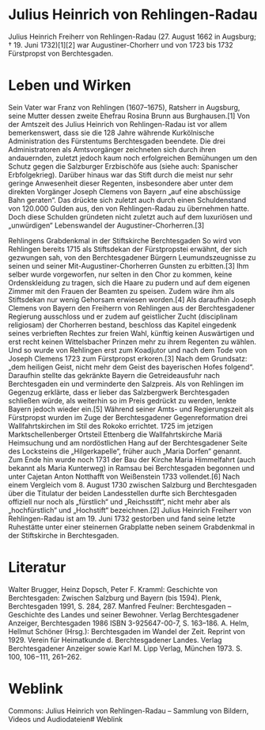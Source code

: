 # Julius Heinrich von Rehlingen-Radau
Julius Heinrich Freiherr von Rehlingen-Radau (27. August 1662 in Augsburg; † 19.
Juni 1732)[1][2] war Augustiner-Chorherr und von 1723 bis 1732 Fürstpropst von
Berchtesgaden.

# Leben und Wirken

Sein Vater war Franz von Rehlingen (1607–1675), Ratsherr in Augsburg, seine
Mutter dessen zweite Ehefrau Rosina Brunn aus Burghausen.[1] Von der Amtszeit
des Julius Heinrich von Rehlingen-Radau ist vor allem bemerkenswert, dass sie
die 128 Jahre währende Kurkölnische Administration des Fürstentums Berchtesgaden
beendete. Die drei Administratoren als Amtsvorgänger zeichneten sich durch ihren
andauernden, zuletzt jedoch kaum noch erfolgreichen Bemühungen um den Schutz
gegen die Salzburger Erzbischöfe aus (siehe auch: Spanischer Erbfolgekrieg).
Darüber hinaus war das
Stift durch die meist nur sehr geringe Anwesenheit dieser Regenten, insbesondere
aber unter dem direkten Vorgänger Joseph Clemens von Bayern „auf eine
abschüssige Bahn geraten“. Das drückte sich zuletzt auch durch einen
Schuldenstand von 120.000 Gulden aus, den von Rehlingen-Radau zu übernehmen
hatte. Doch diese Schulden gründeten nicht zuletzt auch auf dem luxuriösen und
„unwürdigen“ Lebenswandel der Augustiner-Chorherren.[3]

Rehlingens Grabdenkmal in der Stiftskirche Berchtesgaden
So wird von Rehlingen bereits 1715 als Stiftsdekan der Fürstpropstei erwähnt,
der sich gezwungen sah, von den Berchtesgadener Bürgern Leumundszeugnisse zu
seinen und seiner Mit-Augustiner-Chorherren Gunsten zu erbitten.[3] Ihm selber
wurde vorgeworfen, nur selten in den Chor zu kommen, keine Ordenskleidung zu
tragen, sich die Haare zu pudern und auf dem eigenen Zimmer mit den Frauen der
Beamten zu speisen. Zudem wäre ihm als Stiftsdekan nur wenig Gehorsam erwiesen
worden.[4] Als daraufhin Joseph Clemens von Bayern den Freiherrn von Rehlingen
aus der Berchtesgadener Regierung ausschloss und er zudem auf geistlicher Zucht
(disciplinam religiosam) der Chorherren bestand, beschloss das Kapitel eingedenk
seines verbrieften Rechtes zur freien Wahl, künftig keinen Auswärtigen und erst
recht keinen Wittelsbacher Prinzen mehr zu ihrem Regenten zu wählen. Und so
wurde von Rehlingen erst zum Koadjutor und nach dem Tode von Joseph Clemens 1723
zum Fürstpropst erkoren.[3] Nach dem Grundsatz: „dem
heiligen Geist, nicht mehr dem Geist des bayerischen Hofes folgend“. Daraufhin
stellte das gekränkte Bayern die Getreideausfuhr nach Berchtesgaden ein und
verminderte den Salzpreis. Als von Rehlingen im Gegenzug erklärte, dass er
lieber das Salzbergwerk Berchtesgaden schließen würde, als weiterhin so im Preis
gedrückt zu werden, lenkte Bayern jedoch wieder ein.[5] Während seiner Amts- und
Regierungszeit als Fürstpropst wurden im Zuge der Berchtesgadener
Gegenreformation drei Wallfahrtskirchen im Stil des Rokoko errichtet. 1725 im
jetzigen Marktschellenberger Ortsteil Ettenberg die Wallfahrtskirche Mariä
Heimsuchung und am nordöstlichen Hang auf der Berchtesgadener Seite des
Locksteins die „Hilgerkapelle“, früher auch „Maria Dorfen“ genannt. Zum Ende hin
wurde noch 1731 der Bau der Kirche Maria Himmelfahrt (auch bekannt als Maria
Kunterweg) in Ramsau bei Berchtesgaden begonnen und unter Cajetan Anton
Notthafft von Weißenstein 1733 vollendet.[6]
Nach einem Vergleich vom 8. August 1730 zwischen Salzburg und Berchtesgaden über
die Titulatur der beiden Landesstellen durfte sich Berchtesgaden offiziell nur
noch als „fürstlich“ und „Reichsstift“, nicht mehr aber als „hochfürstlich“ und
„Hochstift“ bezeichnen.[2] Julius Heinrich Freiherr von Rehlingen-Radau ist am
19. Juni 1732 gestorben und fand seine letzte Ruhestätte unter einer steinernen
Grabplatte neben seinem Grabdenkmal in der Stiftskirche in Berchtesgaden.

# Literatur
Walter Brugger, Heinz Dopsch, Peter F. Kramml: Geschichte von Berchtesgaden: Zwischen Salzburg und Bayern (bis 1594). Plenk, Berchtesgaden 1991, S. 284, 287.
Manfred Feulner: Berchtesgaden – Geschichte des Landes und seiner Bewohner. Verlag Berchtesgadener Anzeiger, Berchtesgaden 1986 ISBN 3-925647-00-7, S. 163–186.
A. Helm, Hellmut Schöner (Hrsg.): Berchtesgaden im Wandel der Zeit. Reprint von
1929. Verein für Heimatkunde d. Berchtesgadener Landes. Verlag Berchtesgadener
Anzeiger sowie Karl M. Lipp Verlag, München 1973. S. 100, 106−111, 261–262.


# Weblink
Commons: Julius Heinrich von Rehlingen-Radau – Sammlung von Bildern, Videos und Audiodateien# Weblink


